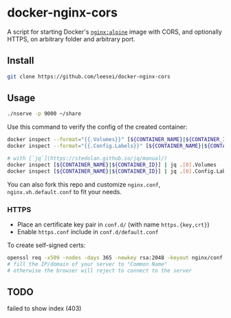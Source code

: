 # docker-nginx-cors

A script for starting Docker's [`nginx:alpine`](https://github.com/nginxinc/docker-nginx/tree/master/mainline/alpine) image with CORS, and optionally HTTPS, on arbitrary folder and arbitrary port.

## Install

```sh
git clone https://github.com/leesei/docker-nginx-cors
```

## Usage

```sh
./nserve -p 9000 ~/share
```

Use this command to verify the config of the created container:
```sh
docker inspect --format="{{.Volumes}}" [${CONTAINER_NAME}|${CONTAINER_ID}]
docker inspect --format="{{.Config.Labels}}" [${CONTAINER_NAME}|${CONTAINER_ID}]

# with [`jq`](https://stedolan.github.io/jq/manual/)
docker inspect [${CONTAINER_NAME}|${CONTAINER_ID}] | jq .[0].Volumes
docker inspect [${CONTAINER_NAME}|${CONTAINER_ID}] | jq .[0].Config.Labels
```

You can also fork this repo and customize `nginx.conf`, `nginx.vh.default.conf` to fit your needs.

### HTTPS

- Place an certificate key pair in `conf.d/` (with name `https.{key,crt}`)
- Enable `https.conf` include in `conf.d/default.conf`

To create self-signed certs:
```sh
openssl req -x509 -nodes -days 365 -newkey rsa:2048 -keyout nginx/conf.d/https.key -out nginx/conf.d/https.crt
# fill the IP/domain of your server to "Common Name"
# otherwise the browser will reject to connect to the server
```

## TODO

failed to show index (403)
